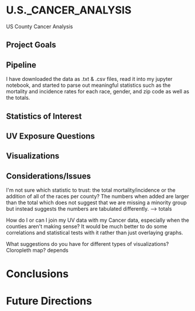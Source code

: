 # U.S._CANCER_ANALYSIS
US County Cancer Analysis


## Project Goals



## Pipeline
I have downloaded the data as .txt & .csv files, read it into my jupyter notebook, and started to parse out meaningful statistics such as the mortality and incidence rates for each race, gender, and zip code as well as the totals.

## Statistics of Interest




## UV Exposure Questions





## Visualizations





## Considerations/Issues
I'm not sure which statistic to trust: the total mortality/incidence or the addition of all of the races per county? The numbers when added are larger than the total which does not suggest that we are missing a minority group but instead suggests the numbers are tabulated differently. --> totals

How do I or can I join my UV data with my Cancer data, especially when the counties aren't making sense? It would be much better to do some correlations and statistical tests with it rather than just overlaying graphs.



What suggestions do you have for different types of visualizations? Cloropleth map? depends 


# Conclusions




# Future Directions

